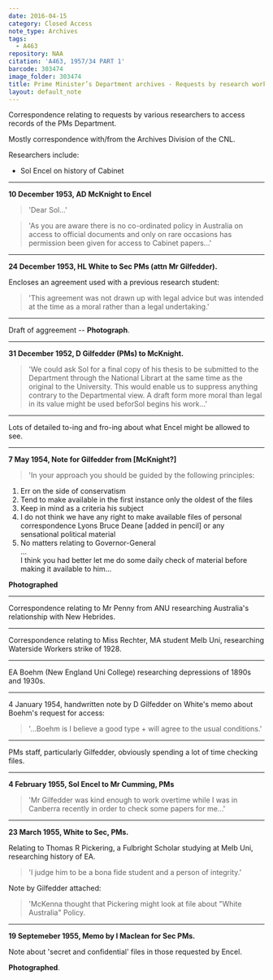 ```yaml
---
date: 2016-04-15
category: Closed Access
note_type: Archives
tags:
  - A463
repository: NAA
citation: 'A463, 1957/34 PART 1'
barcode: 303474
image_folder: 303474
title: Prime Minister’s Department archives - Requests by research workers for access 1953-1958
layout: default_note
---
```


Correspondence relating to requests by various researchers to access records of the PMs Department.

Mostly correspondence with/from the Archives Division of the CNL.

Researchers include:

* Sol Encel on history of Cabinet

----

**10 December 1953, AD McKnight to Encel**

>'Dear Sol...'

>'As you are aware there is no co-ordinated policy in Australia on access to official documents and only on rare occasions has permission been given for access to Cabinet papers...'

----

**24 December 1953, HL White to Sec PMs (attn Mr Gilfedder).**

Encloses an agreement used with a previous research student:

>'This agreement was not drawn up with legal advice but was intended at the time as a moral rather than a legal undertaking.'

----

Draft of aggreement -- **Photograph**.

----

**31 December 1952, D Gilfedder (PMs) to McKnight.**

>'We could ask Sol for a final copy of his thesis to be submitted to the Department through the National Librart at the same time as the original to the University. This would enable us to suppress anything contrary to the Departmental view. A draft form more moral than legal in its value might be used beforSol begins his work...'

----

Lots of detailed to-ing and fro-ing about what Encel might be allowed to see.

----

**7 May 1954, Note for Gilfedder from \[McKnight?\]**

>'In your approach you should be guided by the following principles:  
1) Err on the side of conservatism  
2) Tend to make available in the first instance only the oldest of the files  
3) Keep in mind as a criteria his subject   
4) I do not think we have any right to make available files of personal correspondence Lyons Bruce Deane \[added in pencil\] or any sensational political material  
5) No matters relating to Governor-General  
...  
I think you had better let me do some daily check of material before making it available to him...

**Photographed**

----

Correspondence relating to Mr Penny from ANU researching Australia's relationship with New Hebrides.

----

Correspondence relating to Miss Rechter, MA student Melb Uni, researching Waterside Workers strike of 1928.

----

EA Boehm (New England Uni College) researching depressions of 1890s and 1930s.

----

4 January 1954, handwritten note by D Gilfedder on White's memo about Boehm's request for access:

>'...Boehm is I believe a good type + will agree to the usual conditions.'

----

PMs staff, particularly Gilfedder, obviously spending a lot of time checking files.

----

**4 February 1955, Sol Encel to Mr Cumming, PMs**

>'Mr Gilfedder was kind enough to work overtime while I was in Canberra recently in order to check some papers for me...'

----

**23 March 1955, White to Sec, PMs.**

Relating to Thomas R Pickering, a Fulbright Scholar studying at Melb Uni, researching history of EA.

>'I judge him to be a bona fide student and a person of integrity.'

Note by Gilfedder attached:

>'McKenna thought that Pickering might look at file about "White Australia" Policy.

----

**19 Septemeber 1955, Memo by I Maclean for Sec PMs.**

Note about 'secret and confidential' files in those requested by Encel.

**Photographed**.



